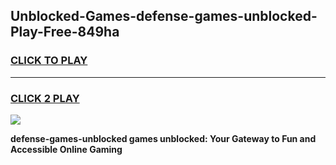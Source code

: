 
## Unblocked-Games-defense-games-unblocked-Play-Free-849ha
<h3>
<a href="https://premium76.site?title=defense-games-unblocked&ref=22A">CLICK TO PLAY</a></h3>
<hr>

<h3>
<a href="https://premium76.site?title=defense-games-unblocked&ref=22A">CLICK 2 PLAY</a>
  
</h3>

<a href="https://premium76.site?title=defense-games-unblocked&ref=22A"><img src="https://clearcache.store/games.png"></a>


**defense-games-unblocked games unblocked: Your Gateway to Fun and Accessible Online Gaming**

